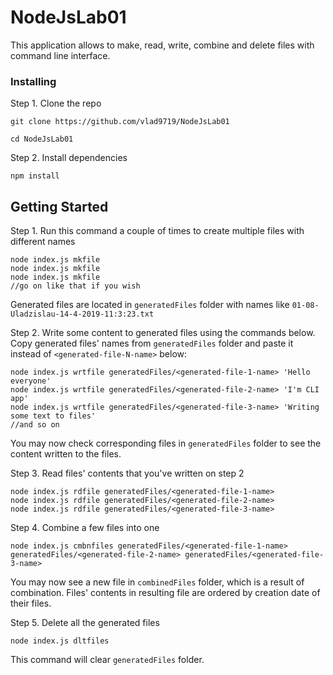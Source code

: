 # NodeJsLab01

This application allows to make, read, write, combine and delete files with command line interface.

### Installing

Step 1. Clone the repo
```
git clone https://github.com/vlad9719/NodeJsLab01

cd NodeJsLab01
```

Step 2. Install dependencies
```
npm install
```

## Getting Started

Step 1. Run this command a couple of times to create multiple files with different names
```
node index.js mkfile
node index.js mkfile
node index.js mkfile
//go on like that if you wish
```

Generated files are located  in ```generatedFiles``` folder with names like ```01-08-Uladzislau-14-4-2019-11:3:23.txt```

Step 2. Write some content to generated files using the commands below. Copy generated files' names from ```generatedFiles``` 
folder and paste it instead of ```<generated-file-N-name>``` below:

```
node index.js wrtfile generatedFiles/<generated-file-1-name> 'Hello everyone'
node index.js wrtfile generatedFiles/<generated-file-2-name> 'I'm CLI app'
node index.js wrtfile generatedFiles/<generated-file-3-name> 'Writing some text to files'
//and so on
```

You may now check corresponding files in ```generatedFiles``` folder to see the content written to the files.

Step 3. Read files' contents that you've written on step 2

```
node index.js rdfile generatedFiles/<generated-file-1-name>
node index.js rdfile generatedFiles/<generated-file-2-name>
node index.js rdfile generatedFiles/<generated-file-3-name>
```

Step 4. Combine a few files into one

```
node index.js cmbnfiles generatedFiles/<generated-file-1-name> generatedFiles/<generated-file-2-name> generatedFiles/<generated-file-3-name>
```

You may now see a new file in ```combinedFiles``` folder, which is a result of combination. 
Files' contents in resulting file are ordered by creation date of their files.

Step 5. Delete all the generated files
```
node index.js dltfiles
```
This command will clear ```generatedFiles``` folder.
